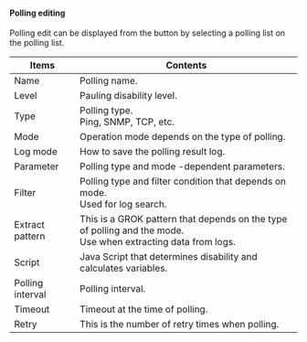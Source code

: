 #### Polling editing

<div class="text-xl">
Polling edit can be displayed from the button by selecting a polling list on the polling list.
</div>

<div class="text-sm">

| Items | Contents |
| ---- | ---- |
| Name | Polling name.|
| Level | Pauling disability level.|
| Type | Polling type.<br> Ping, SNMP, TCP, etc. |
| Mode | Operation mode depends on the type of polling.|
| Log mode | How to save the polling result log.|
| Parameter | Polling type and mode -dependent parameters.|
| Filter | Polling type and filter condition that depends on mode.<br> Used for log search.|
| Extract pattern | This is a GROK pattern that depends on the type of polling and the mode.<br> Use when extracting data from logs.|
| Script | Java Script that determines disability and calculates variables.|
| Polling interval | Polling interval.|
| Timeout | Timeout at the time of polling.|
| Retry | This is the number of retry times when polling.|

</div>


